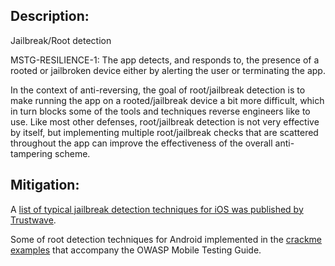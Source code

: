 ## Description:

Jailbreak/Root detection

MSTG-RESILIENCE-1: The app detects, and responds to, the presence of a rooted or jailbroken device either by alerting the user or terminating the app.

In the context of anti-reversing, the goal of root/jailbreak detection is to make running the app on a rooted/jailbreak device a bit more difficult, which in turn blocks some of the tools and techniques reverse engineers like to use. Like most other defenses, root/jailbreak detection is not very effective by itself, but implementing multiple root/jailbreak checks that are scattered throughout the app can improve the effectiveness of the overall anti-tampering scheme.


## Mitigation:

A [list of typical jailbreak detection techniques for iOS was published by Trustwave](https://www.trustwave.com/Resources/SpiderLabs-Blog/Jailbreak-Detection-Methods/ "Jailbreak Detection Methods on the Trustware Spiderlabs Blog").

Some of root detection techniques for Android implemented in the [crackme examples](https://github.com/OWASP/owasp-mstg/tree/master/Crackmes "OWASP Mobile Crackmes") that accompany the OWASP Mobile Testing Guide.
